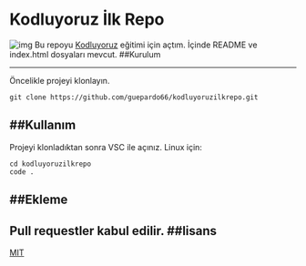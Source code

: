 # Kodluyoruz İlk Repo
![img](https://picsum.photos/200/300)
Bu repoyu [Kodluyoruz](kodluyoruz.org) eğitimi için açtım. İçinde README ve index.html dosyaları mevcut.
##Kurulum
***
Öncelikle projeyi klonlayın.
```
git clone https://github.com/guepardo66/kodluyoruzilkrepo.git
```
##Kullanım
---
Projeyi klonladıktan sonra VSC ile açınız.
Linux için: 
```
cd kodluyoruzilkrepo
code .
```
##Ekleme
---
Pull requestler kabul edilir. 
##lisans
---
[MIT](https://choosealicense.com/licenses/mit/)
